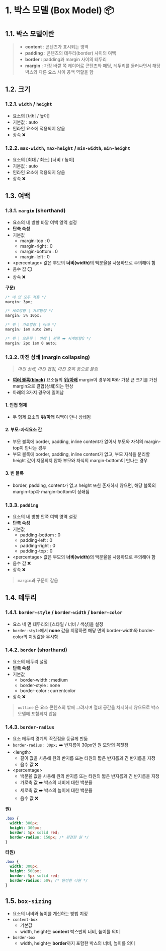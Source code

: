 # 1. 박스 모델 (Box Model) 📦
## 1.1. 박스 모델이란
 > - **content** : 콘텐츠가 표시되는 영역
 > - **padding** : 콘텐츠의 테두리(border) 사이의 여백
 > - **border** : padding과 margin 사이의 테두리
 > - **margin** : 가장 바깥 쪽 레이어로 콘텐츠와 패딩, 테두리를 둘러싸면서 해당 박스와 다른 요소 사이 공백 역할을 함

## 1.2. 크기
### 1.2.1. `width` / `height`
 - 요소의 [너비 / 높이]
 - 기본값 : auto
 - 인라인 요소에 적용되지 않음
 - 상속 ❌

### 1.2.2. `max-width`, `max-height` / `min-width`, `min-height`
 - 요소의 [최대 / 최소] [너비 / 높이]
 - 기본값 : auto
 - 인라인 요소에 적용되지 않음
 - 상속 ❌

## 1.3. 여백
### 1.3.1. `margin` (shorthand)
 * 요소의 네 방향 바깥 여백 영역 설정
 * **단축 속성**
 * 기본값
   - margin-top : 0
   - margin-right : 0
   - margin-bottom : 0
   - margin-left : 0
 * \<percentage> 값은 부모의 <b>너비(width)</b>의 백분율을 사용하므로 주의해야 함
 * 음수 값 ⭕️
 * 상속 ❌

**구문)**
```css
/* 네 면 모두 적용 */
margin: 3px;

/* 세로방향 | 가로방향 */
margin: 5% 10px;

/* 위 | 가로방향 | 아래 */
margin: 1em auto 2em;

/* 위 | 오른쪽 | 아래 | 왼쪽 ➡️ 시계방향🔃 */
margin: 2px 1em 0 auto;
```

### 1.3.2. 마진 상쇄 (margin collapsing)
 > *마진 상쇄, 마진 겹침, 마진 중복 등으로 불림*

 - **<u>여러 블록(block)</u>** 요소들의 **<u>위/아래</u>** margin이 경우에 따라 가장 큰 크기를 가진 margin으로 결합(상쇄)되는 현상
 - 아래의 3가지 경우에 일어남

#### 1. 인접 형제
   - 두 형제 요소의 **위/아래** 여백이 만나 상쇄됨
#### 2. 부모-자식요소 간
   - 부모 블록에 border, padding, inline content가 없어서 부모와 자식의 margin-top이 만나는 경우
   - 부모 블록에 border, padding, inline content가 없고, 부모 자식을 분리할 height 값이 지정되지 않아 부모와 자식의 margin-bottom이 만나는 경우 
#### 3. 빈 블록
   - border, padding, content가 없고 height 또한 존재하지 않으면, 해당 블록의 margin-top과 margin-bottom이 상쇄됨

### 1.3.3. `padding`
 * 요소의 네 방향 안쪽 여백 영역 설정
 * **단축 속성**
 * 기본값
   - padding-bottom : 0
   - padding-left : 0
   - padding-right : 0
   - padding-top : 0
 * \<percentage> 값은 부모의 <b>너비(width)</b>의 백분율을 사용하므로 주의해야 함
 * 음수 값 ❌
 * 상속 ❌

> `margin`과 구문이 같음

## 1.4. 테두리
### 1.4.1. `border-style` / `border-width` / `border-color`
 - 요소 네 면 테두리의 [스타일 / 너비 / 색상]을 설정
 - `border-style`에서 **none** 값을 지정하면 해당 면의 border-width와 border-color의 지정값을 무시함

### 1.4.2. `border` (shorthand)
 * 요소의 테두리 설정
 * **단축 속성**
 * 기본값
   - border-width : medium
   - border-style : none
   - border-color : currentcolor
 * 상속 ❌

 > `outline` 은 요소 콘텐츠의 밖에 그려지며 절대 공간을 차지하지 않으므로 박스 모델에 포함되지 않음

### 1.4.3. `border-radius`
 - 요소 테두리 경계의 꼭짓점을 둥글게 만듦
 - `border-radius: 30px;` ➡️ 반지름이 30px인 원 모양의 꼭짓점
 - \<length>
   - 길이 값을 사용해 원의 반지름 또는 타원의 짧은 반지름과 긴 반지름을 지정
   - 음수 값 ❌
 - \<percentage>
   - 백분율 값을 사용해 원의 반지름 또는 타원의 짧은 반지름과 긴 반지름을 지정
   - 가로축 값 ➡️ 박스의 너비에 대한 백분율
   - 세로축 값 ➡️ 박스의 높이에 대한 백분율
   - 음수 값 ❌

**원)**
```css
.box {
  width: 300px;
  height: 300px;
  border: 5px solid red;
  border-radius: 150px; /* 완전한 원 */
}
```

**타원)**
```css
.box {
  width: 300px;
  height: 500px;
  border: 5px solid red;
  border-radius: 50%; /* 완전한 타원 */
}
```

## 1.5. `box-sizing`
 * 요소의 너비와 높이를 계산하는 방법 지정
 * `content-box`
   - 기본값
   - width, height는 **content** 박스만의 너비, 높이를 의미
 * `border-box`
   - width, height는 **border**까지 포함한 박스의 너비, 높이를 의미